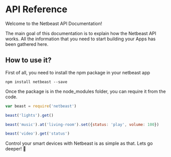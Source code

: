 # API Reference

Welcome to the Netbeast API Documentation!

The main goal of this documentation is to explain how the Netbeast API works. All the information that you need to start building your Apps has been gathered here.

## How to use it?

First of all, you need to install the npm package in your netbeast app
````
npm install netbeast --save
````
 Once the package is in the node_modules folder, you can require it from the code.

```javascript
var beast = require('netbeast')

beast('lights').get()

beast('music').at('living-room').set({status: 'play', volume: 100})

beast('video').get('status')
```

Control your smart devices with Netbeast is as simple as that. Lets go deeper! :rocket:
